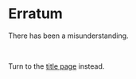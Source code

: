 # Erratum

There has been a misunderstanding.

<br>

Turn to the <a href="index.html">title page</a> instead.

<style>
	#about {
		display: none;
	}
	html {
		position: static;
	}
</style>
